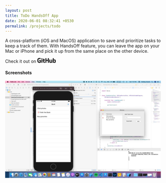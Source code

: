 ```yaml
---
layout: post
title: ToDo HandsOff App
date: 2020-06-01 08:32:41 +0530
permalink: /projects/todo
---
```



A cross-platform (iOS and MacOS) application to save and prioritize tasks to keep a track of them. With HandsOff feature, you can leave the app on your Mac or iPhone and pick it up from the same place on the other device.

Check it out on  <a href="https://github.com/axayjha/ToDo" target="_blank"><img src="https://github.com/axayjha/axayjha.github.io/raw/master/img/github.png" width="60px"></a>

<h4>Screenshots</h4>
<img src="https://github.com/axayjha/ToDo/raw/main/scr.jpeg">